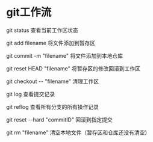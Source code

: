 # git工作流

git status 查看当前工作区状态

git add filename 将文件添加到暂存区

git commit -m "filename"  将文件添加到本地仓库

git reset HEAD "filename"  将暂存区的修改回滚到工作区

git checkout -- "filename" 清理工作区

git log  查看提交记录

git reflog 查看所有分支的所有操作记录

git reset --hard "commitID"  回滚到指定提交

git rm "filename"  清空本地文件（暂存区和仓库还没有清空）


